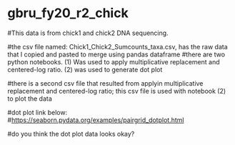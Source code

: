 # gbru_fy20_r2_chick


#This data is from chick1 and chick2 DNA sequencing.

#the csv file named: Chick1_Chick2_Sumcounts_taxa.csv, has the raw data that I copied and pasted to merge using pandas dataframe
#there are two python notebooks. (1) Was used to apply multiplicative replacement and centered-log ratio. (2) was used to generate dot plot

#there is a second csv file that resulted from applyin multiplicative replacement and centered-log ratio; this csv file is used with notebook (2) to plot the data

#dot plot link below:
#https://seaborn.pydata.org/examples/pairgrid_dotplot.html

#do you think the dot plot data looks okay?
